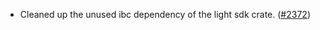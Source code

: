 - Cleaned up the unused ibc dependency of the light sdk crate.
  ([\#2372](https://github.com/anoma/namada/pull/2372))